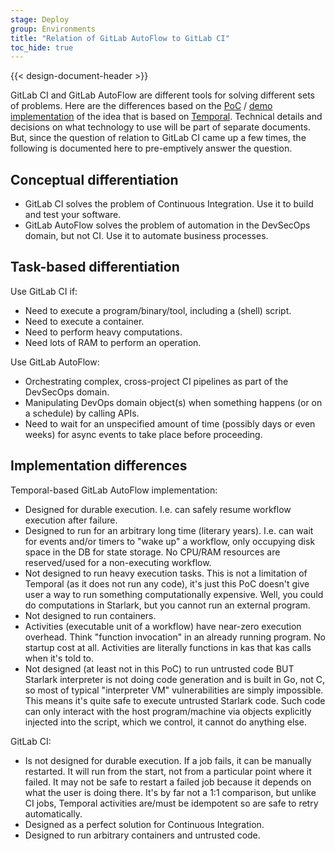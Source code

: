 ```yaml
---
stage: Deploy
group: Environments
title: "Relation of GitLab AutoFlow to GitLab CI"
toc_hide: true
---
```


{{< design-document-header >}}

GitLab CI and GitLab AutoFlow are different tools for solving different sets of problems. Here are the differences based
on the
[PoC](https://gitlab.com/groups/gitlab-org/-/epics/12571#note_1759648935) / [demo implementation](https://gitlab.com/gitlab-org/ci-cd/section-showcases/-/issues/54)
of the idea that is based on [Temporal](https://temporal.io/). Technical details and decisions on what technology to use
will be part of separate documents. But, since the question of relation to GitLab CI came up a few times, the following
is documented here to pre-emptively answer the question.

## Conceptual differentiation

- GitLab CI solves the problem of Continuous Integration. Use it to build and test your software.
- GitLab AutoFlow solves the problem of automation in the DevSecOps domain, but not CI.
  Use it to automate business processes.

## Task-based differentiation

Use GitLab CI if:

- Need to execute a program/binary/tool, including a (shell) script.
- Need to execute a container.
- Need to perform heavy computations.
- Need lots of RAM to perform an operation.

Use GitLab AutoFlow:

- Orchestrating complex, cross-project CI pipelines as part of the DevSecOps domain.
- Manipulating DevOps domain object(s) when something happens (or on a schedule) by calling APIs.
- Need to wait for an unspecified amount of time (possibly days or even weeks) for async events to take place
  before proceeding.

## Implementation differences

Temporal-based GitLab AutoFlow implementation:

- Designed for durable execution. I.e. can safely resume workflow execution after failure.
- Designed to run for an arbitrary long time (literary years). I.e. can wait for events and/or timers to "wake up" a
  workflow, only occupying disk space in the DB for state storage. No CPU/RAM resources are reserved/used for a
  non-executing workflow.
- Not designed to run heavy execution tasks. This is not a limitation of Temporal (as it does not run any code), it's
  just this PoC doesn't give user a way to run something computationally expensive. Well, you could do computations in
  Starlark, but you cannot run an external program.
- Not designed to run containers.
- Activities (executable unit of a workflow) have near-zero execution overhead. Think "function invocation" in an
  already
  running program. No startup cost at all. Activities are literally functions in kas that kas calls when it's told to.
- Not designed (at least not in this PoC) to run untrusted code BUT Starlark interpreter is not doing code generation
  and is built in Go, not C, so most of typical "interpreter VM" vulnerabilities are simply impossible. This means it's
  quite safe to execute untrusted Starlark code. Such code can only interact with the host program/machine via objects
  explicitly injected into the script, which we control, it cannot do anything else.

GitLab CI:

- Is not designed for durable execution. If a job fails, it can be manually restarted. It will run from the start,
  not from a particular point where it failed. It may not be safe to restart a failed job because it depends on what the
  user is doing there. It's by far not a 1:1 comparison, but unlike CI jobs, Temporal activities are/must be idempotent
  so are safe to retry automatically.
- Designed as a perfect solution for Continuous Integration.
- Designed to run arbitrary containers and untrusted code.
